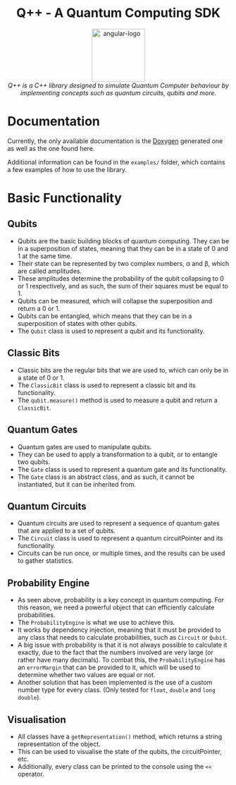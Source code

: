 <h1 align="center">
    Q++ - A Quantum Computing SDK
</h1>

<p align="center">
  <img src="https://mariodeaconescu.com/assets/q++.svg" alt="angular-logo" width="120px" height="120px"/>
  <br>
<i>
Q++ is a C++ library designed to simulate Quantum Computer behaviour by implementing concepts such as quantum circuits, qubits and more.
</i>
  <br>
</p>

# Documentation

Currently, the only available documentation is the [Doxygen](https://www.doxygen.nl/index.html) generated one as well as the one found here.

Additional information can be found in the ```examples/``` folder, which contains a few examples of how to use the library.

# Basic Functionality

## Qubits

- Qubits are the basic building blocks of quantum computing. 
  They can be in a superposition of states, meaning that they can be in a state of 0 and 1 at the same time.
- Their state can be represented by two complex numbers, α and β, which are called amplitudes.
- These amplitudes determine the probability of the qubit collapsing to 0 or 1 respectively, and as such, the sum of their squares must be equal to 1.
- Qubits can be measured, which will collapse the superposition and return a 0 or 1.
- Qubits can be entangled, which means that they can be in a superposition of states with other qubits.
- The ```Qubit``` class is used to represent a qubit and its functionality.

## Classic Bits

- Classic bits are the regular bits that we are used to, which can only be in a state of 0 or 1.
- The ```ClassicBit``` class is used to represent a classic bit and its functionality.
- The ```qubit.measure()``` method is used to measure a qubit and return a ```ClassicBit```.

## Quantum Gates

- Quantum gates are used to manipulate qubits.
- They can be used to apply a transformation to a qubit, or to entangle two qubits.
- The ```Gate``` class is used to represent a quantum gate and its functionality.
- The ```Gate``` class is an abstract class, and as such, it cannot be instantiated, but it can be inherited from.

## Quantum Circuits

- Quantum circuits are used to represent a sequence of quantum gates that are applied to a set of qubits.
- The ```Circuit``` class is used to represent a quantum circuitPointer and its functionality.
- Circuits can be run once, or multiple times, and the results can be used to gather statistics.

## Probability Engine

- As seen above, probability is a key concept in quantum computing. For this reason, we need a powerful object that can efficiently calculate probabilities.
- The ```ProbabilityEngine``` is what we use to achieve this.
- It works by dependency injection, meaning that it must be provided to any class that needs to calculate probabilities, such as ```Circuit``` or ```Qubit```.
- A big issue with probability is that it is not always possible to calculate it exactly, due to the fact that the numbers involved are very large (or rather have many decimals).
  To combat this, the ```ProbabilityEngine``` has an ```errorMargin``` that can be provided to it, which will be used to determine whether two values are equal or not.
- Another solution that has been implemented is the use of a custom number type for every class. (Only tested for ```float```, ```double``` and ```long double```).

## Visualisation

- All classes have a ```getRepresentation()``` method, which returns a string representation of the object.
- This can be used to visualise the state of the qubits, the circuitPointer, etc.
- Additionally, every class can be printed to the console using the ```<<``` operator.
